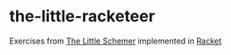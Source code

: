 the-little-racketeer
====================

Exercises from [The Little Schemer](http://www.ccs.neu.edu/home/matthias/BTLS/) implemented in [Racket](http://racket-lang.org/)
